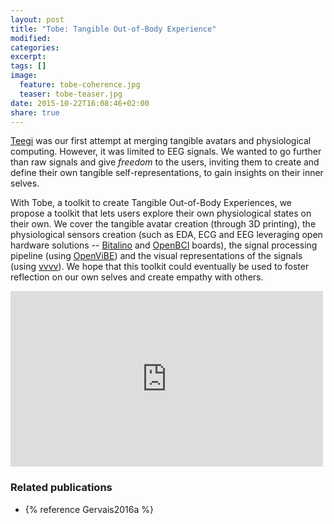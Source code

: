 ```yaml
---
layout: post
title: "Tobe: Tangible Out-of-Body Experience"
modified:
categories: 
excerpt:
tags: []
image:
  feature: tobe-coherence.jpg
  teaser: tobe-teaser.jpg
date: 2015-10-22T16:08:46+02:00
share: true
---
```


[Teegi](/teegi-tangible-eeg-interface/) was our first attempt at merging tangible avatars and physiological computing. However, it was limited to EEG signals. We wanted to go further than raw signals and give *freedom* to the users, inviting them to create and define their own tangible self-representations, to gain insights on their inner selves.

With Tobe, a toolkit to create Tangible Out-of-Body Experiences, we propose a toolkit that lets users explore their own physiological states on their own. We cover the tangible avatar creation (through 3D printing), the physiological sensors creation (such as EDA, ECG and EEG leveraging open hardware solutions -- [Bitalino](http://www.bitalino.com) and [OpenBCI](http://www.openbci.com/) boards), the signal processing pipeline (using [OpenViBE](http://openvibe.inria.fr/)) and the visual representations of the signals (using [vvvv](http://vvvv.org)). We hope that this toolkit could eventually be used to foster reflection on our own selves and create empathy with others.

<iframe src="https://player.vimeo.com/video/142287968" width="500" height="281" frameborder="0" webkitallowfullscreen mozallowfullscreen allowfullscreen></iframe>


### Related publications
- {% reference Gervais2016a %}